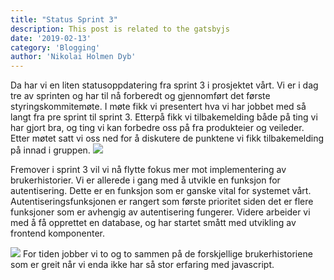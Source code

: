 ```yaml
---
title: "Status Sprint 3"
description: This post is related to the gatsbyjs
date: '2019-02-13'
category: 'Blogging'
author: 'Nikolai Holmen Dyb'
---
```


Da har vi en liten statusoppdatering fra sprint 3 i prosjektet vårt. Vi er i dag tre av sprinten og har til nå forberedt og gjennomført det første styringskommitemøte. I møte fikk vi presentert hva vi har jobbet med så langt fra pre sprint til sprint 3. Etterpå fikk vi tilbakemelding både på ting vi har gjort bra, og ting vi kan forbedre oss på fra produkteier og veileder. Etter møtet satt vi oss ned for å diskutere de punktene vi fikk tilbakemelding på innad i gruppen.
<image src="https://scontent.fosl3-1.fna.fbcdn.net/v/t1.15752-9/s2048x2048/51978507_1008224106040485_3781722170166607872_n.jpg?_nc_cat=105&_nc_ht=scontent.fosl3-1.fna&oh=2b17be796ea0409c79ca09b5a4c704f2&oe=5CDF84FC">

Fremover i sprint 3 vil vi nå flytte fokus mer mot implementering av brukerhistorier. Vi er allerede i gang med å utvikle en funksjon for autentisering. Dette er en funksjon som er ganske vital for systemet vårt. Autentiseringsfunksjonen er rangert som første prioritet siden det er flere funksjoner som er avhengig av autentisering fungerer. 
Videre arbeider vi med å få opprettet en database, og har startet smått med utvikling av frontend komponenter.

<image src="https://scontent.fosl3-1.fna.fbcdn.net/v/t1.15752-9/s2048x2048/52387564_615126292279499_4264128365662830592_n.jpg?_nc_cat=107&_nc_ht=scontent.fosl3-1.fna&oh=5ea5fb664407faf49e8d939960b378f3&oe=5CF9D2A8" />
For tiden jobber vi to og to sammen på de forskjellige brukerhistoriene som er greit når vi enda ikke har så stor erfaring med javascript.